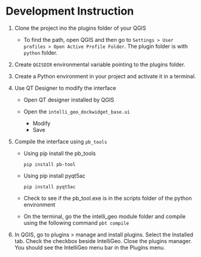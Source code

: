 # Development Instruction

1. Clone the project ino the plugins folder of your QGIS
    - To find the path, open QGIS and then go to `Settings > User profiles > Open Active Profile Folder`. The plugin folder is with `python` folder.
2. Create `QGISDIR` environmental variable pointing to the plugins folder.
3. Create a Python environment in your project and activate it in a terminal.
4. Use QT Designer to modify the interface 

    -  Open QT designer installed by QGIS
    - Open the `intelli_geo_dockwidget_base.ui`
    
        - Modify
        - Save
5. Compile the interface using `pb_tools`

    - Using pip install the pb_tools

        `pip install pb-tool`

    - Using pip install pyqt5ac

        `pip install pyqt5ac`
    - Check to see if the pb_tool.exe is in the scripts folder of the python environment
    - On the terminal, go the the intelli_geo module folder and compile using the following command
        `pbt compile`
6. In QGIS, go to plugins > manage and install plugins. Select the Installed tab. Check the checkbox beside IntelliGeo. Close the plugins manager. You should see the IntelliGeo menu bar in the Plugins menu.